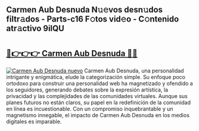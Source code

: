 ## Carmen Aub Desnuda N𝚞𝚎vos desn𝚞dos filtr𝚊dos - Parts-c16 F𝚘tos vid𝚎o - C𝚘ntenido atr𝚊ctivo 9ilQU

# <h2><a href="http://mb5ogio.tromn.icu/?c=Carmen+Aub+Desnuda">🔗👉👉👉 Carmen Aub Desnuda 🔗🔗</a></h2>

[![Carmen Aub Desnuda nuevo](https://i.imgur.com/pEAQMta.gif)](http://mb5ogio.tromn.icu/?c=Carmen+Aub+Desnuda)
Carmen Aub Desnuda, una personalidad intrigante y enigmática, elude la categorización simple. Su enfoque poco ortodoxo para construir una personalidad web ha magnetizado y ofendido a los seguidores, generando debates sobre la expresión artística, la privacidad y las complejidades de las comunidades virtuales. Aunque sus planes futuros no están claros, su papel en la redefinición de la comunidad en línea es incuestionable. Con un compromiso inquebrantable y un magnetismo innegable, el impacto de Carmen Aub Desnuda en los medios digitales es imparable.
